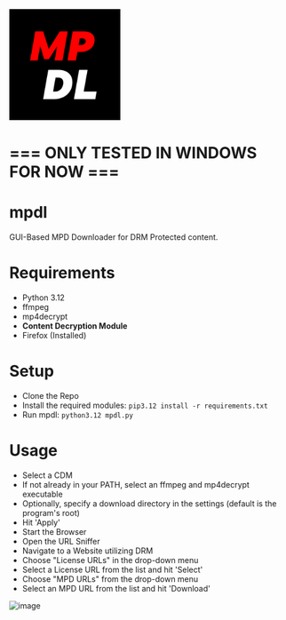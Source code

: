 <img src="https://github.com/DevLARLEY/mpdl/blob/main/icon.png?raw=true" alt="drawing" width="200"/>

# === ONLY TESTED IN WINDOWS FOR NOW ===

# mpdl
GUI-Based MPD Downloader for DRM Protected content.

# Requirements
+ Python 3.12
+ ffmpeg
+ mp4decrypt
+ **Content Decryption Module**
+ Firefox (Installed)

# Setup
+ Clone the Repo
+ Install the required modules: `pip3.12 install -r requirements.txt`
+ Run mpdl: `python3.12 mpdl.py`

# Usage
+ Select a CDM
+ If not already in your PATH, select an ffmpeg and mp4decrypt executable
+ Optionally, specify a download directory in the settings (default is the program's root)
+ Hit 'Apply'
+ Start the Browser
+ Open the URL Sniffer
+ Navigate to a Website utilizing DRM
+ Choose "License URLs" in the drop-down menu
+ Select a License URL from the list and hit 'Select'
+ Choose "MPD URLs" from the drop-down menu
+ Select an MPD URL from the list and hit 'Download'


![image](https://github.com/DevLARLEY/mpdl/assets/121249322/461c8276-2e68-433e-a7fa-05ea3b8c12e6)
